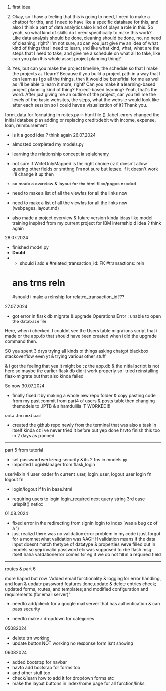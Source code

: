 1. first idea

2. Okay, so I have a feeling that this is going to need, I need to make a chatbot for this, and I need to have like a specific database for this, and also I think a part of data analytics also kind of plays a role in this. So yeah, so what kind of skills do I need specifically to make this work? Like data analysis should be done, cleaning should be done, no, no need of cleaning, right? I'm not sure, so can you just give me an idea of what kind of things that I need to learn, and like what kind, what, what are the steps that I need to take, and give me a schedule on what all to take, like can you plan this whole asset project planning thing?

3. Yes, but can you make the project timeline, the schedule so that I make the projects as I learn? Because if you build a project path in a way that I can learn as I go all the things, then it would be beneficial for me as well as I'll be able to learn it more, right? Can you make it a learning-based project planning kind of thing? Project-based learning? Yeah, that's the word. After just giving me an outline of the project, can you tell me the levels of the basic websites, the steps, what the website would look like after each session so I could have a visualization of it? Thank you.




form.<field>.data for formatting in roites.py
in html file
()
.label
.errors
changed the initial databse plan adding or replacing credit/debit with income, expense, loan, reimbursement
- is it a good idea ? think again
26.07.2024
- almosted completed my models.py
- learning the relationship concept in sqlalchemy 
- not sure if WriteOnlyMapped is the right choice cz it doesn't allow quering other fields or smthng 
  I'm not sure but letsee. If it doesn't work I'll change it up then


- so made a overview & layout for the html files/pages needed
- need to make a list of all the viewfns for all the links now 
- need to make a list of all the viewfns for all the links now (webpages_layout.md)

- also made a project overview & future version kinda ideas like model training 
  inspired from my current project for IBM internship d idea ? think again

28.07.2024
- finished model.py
-  **Doubt**
-  - should i add e
     #related_transaction_id: FK
   #transactions:  reln
   # ans trns reln
   #should i make a relnship for related_transaction_id???

   

  
27.07.2024
- got error in flask db migrate & upgrade
OperationalError : unable to open the database file

Here, when i checked, I couldnt see the Users table migrations script that i made or the app.db that should have been created when i did the upgrade command then.

SO yea spent 3 days trying all kinds of things asking chatgpt blackbox stackoverflow even yt & trying various other stuff

& i got the feeling that yea it might be cz the app.db & the initial script is not here 
so maybe the earlier flask db didnt work properly so 
I tried reinstalling flask-migrate but that also kinda failed

So now 30.07.2024
- finally fixed it by making a whole new repo folder & copy pasting code from my past commit from part4 of users & posts table 
then changing themodels to UPTB 
& alhamdulilla IT WORKED!!!

onto the next part
- created the github repo newly from the terminal 
that was also a task in itself kinda cz i ve never tried it before
but yep done 
havto finish this too in 2 days as planned

----------
part 5 from tutorial
- set password werkzeug.security & its 2 fns in models.py
- imported LoginManager from flask_login 

userMixin 4
user loader fn
current_user, login_user, logout_user
login fn
logout fn
- login/logout if fn in base.html

- requiring users to login
login_required next query string
3rd case urlsplit() netloc

01.08.2024
- fixed error in the redirecting from signin login to index (was a bug cz of a ')
- just realizd there was no validation error problem in my code
i just forgot for a momnet what validation was AAGHH
validation means if the data input doesnt match thetype of datatype & properties weve filled out in models
so yep invalid password etc was supposed to vbe flash msg itself haha
validationerror comes for eg if we do not fill in a required field

------------
routes & part 6





more hapnd 
but now 
"Added email functionality & logging for error handling, and loan & update password features done,update & delete entries check; updated forms, routes, and templates; and modified configuration and requirements.(for email server)"

- needto add/check for a google mail server 
that has authentication & can pass security 

- needto make a dropdown for categories

05082024
- delete trn working
- update button NOT working 
  no response form isnt showing 
  

06082024
- added bootstap for navbar
- havto add bootsrap for forms too
- and other stuff too
- check/learn how to add it for dropdown forms etc 
- make the layout buttons in index/home page for all function/links